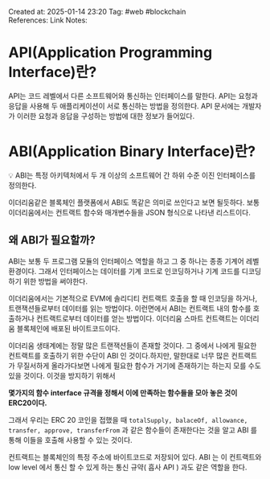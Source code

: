 Created at:  2025-01-14 23:20
Tag: #web #blockchain  
References:
Link Notes:

# API(Application Programming Interface)란?
API는 코드 레벨에서 다른 소프트웨어와 통신하는 인터페이스를 말한다. API는 요청과 응답을 사용해 두 애플리케이션이 서로 통신하는 방법을 정의한다. API 문서에는 개발자가 이러한 요청과 응답을 구성하는 방법에 대한 정보가 들어있다.

# ABI(Application Binary Interface)란?
<aside> 💡 ABI는 특정 아키텍처에서 두 개 이상의 소프트웨어 간 하위 수준 이진 인터페이스를 정의한다.

</aside>

이더리움같은 블록체인 플랫폼에서 ABI도 똑같은 의미로 쓰인다고 보면 될듯하다. 보통 이더리움에서는 컨트랙트 함수와 매개변수들을 JSON 형식으로 나타낸 리스트이다.

## 왜 ABI가 필요할까?
ABI는 보통 두 프로그램 모듈의 인터페이스 역할을 하고 그 중 하나는 종종 기계어 레벨 환경이다. 그래서 인터페이스는 데이터를 기계 코드로 인코딩하거나 기계 코드를 디코딩 하기 위한 방법을 써야한다.

이더리움에서는 기본적으로 EVM에 솔리디티 컨트랙트 호출을 할 때 인코딩을 하거나, 트랜잭션들로부터 데이터를 읽는 방법이다. 이런면에서 ABI는 컨트랙트 내의 함수를 호출하거나 컨트랙트로부터 데이터를 얻는 방법이다. 이더리움 스마트 컨트랙트는 이더리움 블록체인에 배포된 바이트코드이다.

이더리움 생태계에는 정말 많은 트랜잭션들이 존재할 것이다. 그 중에서 나에게 필요한 컨트랙트를 호출하기 위한 수단이 ABI 인 것이다.하지만, 말한대로 너무 많은 컨트랙트가 무질서하게 올라가다보면 나에게 필요한 함수가 거기에 존재하기는 하는지 모를 수도 있을 것이다. 이것을 방지하기 위해서

**몇가지의 함수 interface 규격을 정해서 이에 만족하는 함수들을 모아 놓은 것이 ERC20이다.**

그래서 우리는 ERC 20 코인을 접했을 때 `totalSupply, balaceOf, allowance, transfer, approve, transferFrom` 과 같은 함수들이 존재한다는 것을 알고 ABI 를 통해 이들을 호출해 사용할 수 있는 것이다.

컨트랙트는 블록체인의 특정 주소에 바이트코드로 저장되어 있다. ABI 는 이 컨트랙트와 low level 에서 통신 할 수 있게 하는 통신 규약( 흡사 API ) 과도 같은 역할을 한다.